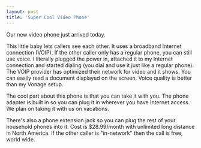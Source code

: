 ```yaml
---
layout: post  
title: 'Super Cool Video Phone'
---
```

Our new video phone just arrived today.

This little baby lets callers see each other. It uses a broadband Internet connection (VOIP). If the other caller only has a regular phone, you can still use voice. I literally plugged the power in, attached it to my Internet connection and started dialing (you dial and use it just like a regular phone). The VOIP provider has optimized their network for video and it shows. You can easily read a document displayed on the screen. Voice quality is better than my Vonage setup.

The cool part about this phone is that you can take it with you. The phone adapter is built in so you can plug it in wherever you have Internet access. We plan on taking it with us on vacations.

There's also a phone extension jack so you can plug the rest of your household phones into it. Cost is $28.99/month with unlimited long distance in North America. If the other caller is "in-network" then the call is free, world wide.

